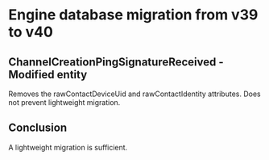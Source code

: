#  Engine database migration from v39 to v40

## ChannelCreationPingSignatureReceived - Modified entity

Removes the rawContactDeviceUid and rawContactIdentity attributes. Does not prevent lightweight migration.

## Conclusion

A lightweight migration is sufficient.

